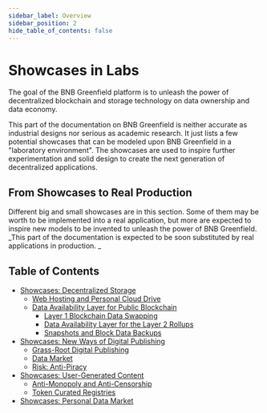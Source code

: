 ```yaml
---
sidebar_label: Overview
sidebar_position: 2
hide_table_of_contents: false
---
```


# Showcases in Labs

The goal of the BNB Greenfield platform is to unleash the power of decentralized blockchain and storage technology on data ownership and data economy.

This part of the documentation on BNB Greenfield is neither accurate as industrial designs nor serious as academic research. It just lists a few potential showcases that can be modeled upon BNB Greenfield in a "laboratory environment". The showcases are used to inspire further experimentation and solid design to create the next generation of decentralized applications.

## From Showcases to Real Production

Different big and small showcases are in this section. Some of them may be worth to be implemented into a real application, but more are expected to inspire new models to be invented to unleash the power of BNB Greenfield. _This part of the documentation is
expected to be soon substituted by real applications in production.
_

## Table of Contents
- [Showcases: Decentralized Storage](decentralized-storage#showcases-decentralized-storage)
  - [Web Hosting and Personal Cloud Drive](decentralized-storage#web-hosting-and-personal-cloud-drive)
  - [Data Availability Layer for Public Blockchain](decentralized-storage#data-availability-layer-for-public-blockchain)
    - [Layer 1 Blockchain Data Swapping](decentralized-storage#layer-1-blockchain-data-swapping)
    - [Data Availability Layer for the Layer 2 Rollups](decentralized-storage#data-availability-layer-for-the-layer-2-rollups)
    - [Snapshots and Block Data Backups](decentralized-storage#snapshots-and-block-data-backups)
- [Showcases: New Ways of Digital Publishing](digital-publishing#showcases-new-ways-of-digital-publishing)
  - [Grass-Root Digital Publishing](digital-publishing#grass-root-digital-publishing)
  - [Data Market](digital-publishing#data-market)
  - [Risk: Anti-Piracy](digital-publishing#risk-anti-piracy)
- [Showcases: User-Generated Content](user-generated-content#showcases-user-generated-content)
  - [Anti-Monopoly and Anti-Censorship](user-generated-content#anti-monopoly-and-anti-censorship)
  - [Token Curated Registries](user-generated-content#token-curated-registries)
- [Showcases: Personal Data Market](personal-data-market#showcases-personal-data-market)
